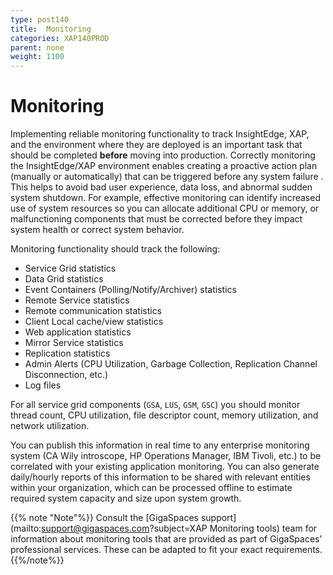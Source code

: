 ```yaml
---
type: post140
title:  Monitoring
categories: XAP140PROD
parent: none
weight: 1100
---
```



# Monitoring

Implementing reliable monitoring functionality to track InsightEdge, XAP, and the environment where they are deployed is an important task that should be completed **before** moving into production. Correctly monitoring the InsightEdge/XAP environment enables creating a proactive action plan (manually or automatically) that can be triggered before any system failure . This helps to avoid bad user experience, data loss, and abnormal sudden system shutdown. For example, effective monitoring can identify increased use of system resources so you can allocate additional CPU or memory, or  malfunctioning components that must be corrected before they impact system health or correct system behavior.

Monitoring functionality should track the following:

- Service Grid statistics 
- Data Grid statistics
- Event Containers (Polling/Notify/Archiver) statistics
- Remote Service statistics
- Remote communication statistics
- Client Local cache/view statistics
- Web application statistics
- Mirror Service statistics
- Replication statistics
- Admin Alerts (CPU Utilization, Garbage Collection, Replication Channel Disconnection, etc.)
- Log files

For all service grid components (`GSA`, `LUS`, `GSM`, `GSC`) you should monitor thread count, CPU utilization, file descriptor count, memory utilization, and network utilization.

You can publish this information in real time to any enterprise monitoring system (CA Wily introscope, HP Operations Manager, IBM Tivoli, etc.) to be correlated with your existing application monitoring. You can also generate daily/hourly reports of this information to be shared with relevant entities within your organization, which can be processed offline to estimate required system capacity and size upon system growth.

{{% note "Note"%}}
Consult the [GigaSpaces support](mailto:support@gigaspaces.com?subject=XAP Monitoring tools) team for information about monitoring tools that are provided as part of GigaSpaces' professional services. These can be adapted to fit your exact requirements. 
{{%/note%}}

